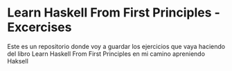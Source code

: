 # Learn Haskell From First Principles - Excercises

Este es un repositorio donde voy a guardar los ejercicios que vaya haciendo del libro Learn Haskell From First Principles en mi camino apreniendo Haksell
